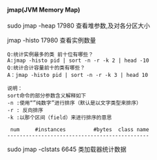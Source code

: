#### jmap(JVM Memory Map)

sudo jmap -heap 17980 查看堆参数,及对各分区大小


jmap -histo 17980  查看实例数量

    Q:统计实例最多的类 前十位有哪些？ 
    A:jmap -histo pid | sort -n -r -k 2 | head -10 
    Q:统计合计容量前十的类有哪些？ 
    A：jmap -histo pid | sort -n -r -k 3 | head 10
    
    说明： 
    sort命令的部分参数含义解释如下 
    -n :使用“”纯数字”进行排序（默认是以文字类型来排序） 
    -r : 反向排序 
    -k :以那个区间（field）来进行排序的意思
    
     num     #instances         #bytes  class name
    ----------------------------------------------

 sudo jmap -clstats 6645 类加载器统计数据